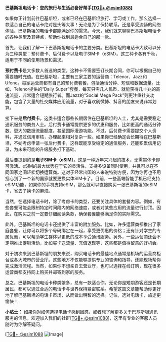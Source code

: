 **巴基斯坦电话卡：您的旅行与生活必备好帮手[[TG💪+ @esim1088](https://t.me/s/esim1088)]**

如果你正计划前往巴基斯坦，或者已经在巴基斯坦旅行、学习或工作，那么选择一款适合自己的电话卡绝对是头等大事！无论是为了保持联系，还是享受流畅的网络体验，巴基斯坦的电话卡都能满足你的需求。今天，我们就来聊聊巴基斯坦电话卡的各种类型及其特点，帮助你找到最适合自己的那一款。

首先，让我们了解一下巴基斯坦电话卡的主要分类。巴基斯坦的电话卡大致可以分为三种类型：预付费卡、后付费卡以及电子SIM卡（eSIM）。这三种卡各有千秋，适用于不同的使用场景和需求。

**预付费卡**是大多数人首选的类型。这种卡不需要签订长期合同，你可以根据自己的需要随时充值。在巴基斯坦，主要有三家主要的运营商：Telenor、Jazz和Ufone。每家运营商都有自己的预付费套餐，包括通话分钟、短信和数据流量。比如，Telenor提供的“Daily Super”套餐，每天只需几人民币，就能获得几十兆的高速流量，非常适合短期旅行者。而Jazz的“Social Mega Pack”则更注重社交功能，包含了大量的社交媒体应用流量，对于喜欢刷微博、抖音的朋友来说非常划算。

接下来是**后付费卡**。这类卡适合那些长期居住在巴基斯坦的人士，尤其是需要稳定通讯服务的商务人士。后付费卡通常提供更多的优惠和服务，比如更高的通话分钟数、更大的数据流量额度，甚至国际漫游功能。不过，后付费卡需要提交个人资料，并通过信用审核，办理起来相对复杂一些。如果你已经确定会长期待在巴基斯坦，不妨考虑申请一张后付费卡，这样既能享受稳定的通信服务，还能积累信用记录，为未来可能的升级服务打下基础。

最后要提到的是**电子SIM卡（eSIM）**。这是一种近年来兴起的技术，无需实体卡即可激活。eSIM的最大优势在于它的灵活性，支持多设备同时使用，并且可以在不同国家之间轻松切换运营商。这对于经常出国的人来说特别方便，因为你再也不用担心到了一个新的国家就要更换实体SIM卡了。目前，一些高端智能手机已经支持eSIM功能，如果你的手机支持eSIM，那么就可以直接购买一张巴基斯坦的eSIM卡，省去了换卡的麻烦。

当然，在选择电话卡时，除了考虑卡的类型，还要关注具体的套餐内容。例如，有些套餐可能会限制特定时间段内的网络速度，或者对某些应用的流量进行封顶。因此，在购买之前一定要仔细阅读条款，确保套餐能够满足你的实际需求。

此外，巴基斯坦的电话卡还提供了丰富的附加服务。比如，许多运营商都推出了家庭套餐，让你可以将多个号码绑定在一起，享受更优惠的价格；还有针对学生的专属优惠，可以帮助学生群体以更低的成本享受通讯服务。另外，一些运营商还会不定期推出促销活动，比如买卡送流量、充值返现等，这些都是值得留意的好机会。

对于初次来到巴基斯坦的朋友来说，购买电话卡的最佳地点通常是机场的运营商柜台或各大城市的营业厅。这些地方不仅能够提供专业的咨询和指导，还能现场帮你完成激活流程。当然，如果你不想亲自去营业厅，也可以选择在线订购，现在很多运营商都支持网上购买并邮寄到家的服务。

总之，巴基斯坦的电话卡种类繁多，总有一款适合你。无论你是短期游客还是长期居民，都可以通过合适的电话卡与世界保持紧密联系。希望这篇文章能帮助你更好地了解巴基斯坦的电话卡市场，从而做出明智的选择。记住，选对电话卡，旅途更愉快！

**小贴士：** 如果你对如何选择电话卡感到困惑，或者想了解更多关于巴基斯坦通讯服务的信息，欢迎加入我们的社群[[TG💪+ @esim1088](https://t.me/s/esim1088)]，这里有专业的客服人员随时为你解答疑问。

[[TG💪+ @esim1088](https://t.me/s/esim1088) ![Image](https://i.postimg.cc/4NQfJmqS/Snipaste-2025-05-13-00-14-12.png)]